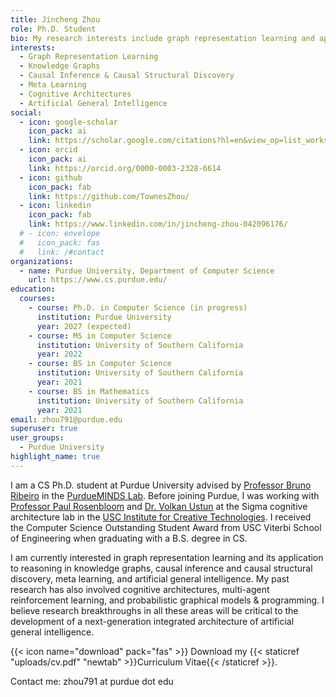 ```yaml
---
title: Jincheng Zhou
role: Ph.D. Student
bio: My research interests include graph representation learning and applications to knowledge graphs, causal inference and causal structural discovery, meta learning, cognitive architectures, and artificial general intelligence.
interests:
  - Graph Representation Learning
  - Knowledge Graphs
  - Causal Inference & Causal Structural Discovery
  - Meta Learning
  - Cognitive Architectures
  - Artificial General Intelligence
social:
  - icon: google-scholar
    icon_pack: ai
    link: https://scholar.google.com/citations?hl=en&view_op=list_works&gmla=AJsN-F5lRc3LFmrsZiElLLOKpyOyp28iNEvgh_pakvldKZiLTPIvIVliyXS-Awrmv23c3Jx0iyS-VsghuMzdjGMbOsmerEIm9A&user=-3BQQJ4AAAAJ
  - icon: orcid
    icon_pack: ai
    link: https://orcid.org/0000-0003-2328-6614
  - icon: github
    icon_pack: fab
    link: https://github.com/TownesZhou/
  - icon: linkedin
    icon_pack: fab
    link: https://www.linkedin.com/in/jincheng-zhou-042096176/
  # - icon: envelope
  #   icon_pack: fas
  #   link: /#contact
organizations:
  - name: Purdue University, Department of Computer Science
    url: https://www.cs.purdue.edu/
education:
  courses:
    - course: Ph.D. in Computer Science (in progress)
      institution: Purdue University
      year: 2027 (expected)
    - course: MS in Computer Science
      institution: University of Southern California
      year: 2022 
    - course: BS in Computer Science
      institution: University of Southern California
      year: 2021
    - course: BS in Mathematics
      institution: University of Southern California
      year: 2021
email: zhou791@purdue.edu
superuser: true
user_groups:
  - Purdue University
highlight_name: true
---
```

I am a CS Ph.D. student at Purdue University advised by [Professor Bruno Ribeiro](https://www.cs.purdue.edu/homes/ribeirob/) in the [PurdueMINDS Lab](https://minds.science.purdue.edu/). Before joining Purdue, I was working with [Professor Paul Rosenbloom](https://sites.usc.edu/rosenbloom/) and [Dr. Volkan Ustun](https://www.linkedin.com/in/volkan-ustun-9883a74) at the Sigma cognitive architecture lab in the [USC Institute for Creative Technologies](https://ict.usc.edu/). I received the Computer Science Outstanding Student Award from USC Viterbi School of Engineering when graduating with a B.S. degree in CS.

I am currently interested in graph representation learning and its application to reasoning in knowledge graphs, causal inference and causal structural discovery, meta learning, and artificial general intelligence. My past research has also involved cognitive architectures, multi-agent reinforcement learning, and probabilistic graphical models & programming. I believe research breakthroughs in all these areas will be critical to the development of a next-generation integrated architecture of artificial general intelligence.

{{< icon name="download" pack="fas" >}} Download my {{< staticref "uploads/cv.pdf" "newtab" >}}Curriculum Vitae{{< /staticref >}}.

Contact me: zhou791 at purdue dot edu
